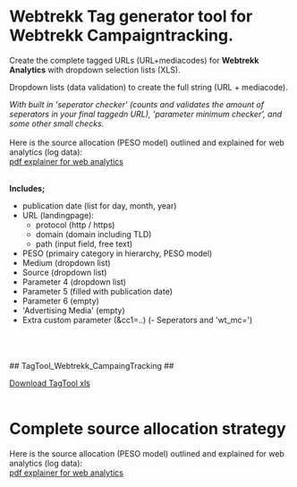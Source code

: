 
# Webtrekk Tag generator tool for Webtrekk Campaigntracking. # 
Create the complete tagged URLs (URL+mediacodes) for **Webtrekk Analytics** with dropdown selection lists (XLS).

Dropdown lists (data validation) to create the full string (URL + mediacode).

*With built in 'seperator checker' (counts and validates the amount of seperators in your final taggedn URL),
'parameter minimum checker', and some other small checks.*  
</br>
Here is the source allocation (PESO model) outlined and explained for web analytics (log data):  
[pdf explainer for web analytics](https://github.com/StevenPeutz/WebData-UX_Projects/blob/master/TagTool-URLparameters/Webtrekk_Advanced_SourceAllocation_Webtrekk_stevenpeutz.pdf)  
</br>

**Includes;**
- publication date (list for day, month, year)
- URL (landingpage):
   - protocol (http / https)
   - domain (domain including TLD)
   - path (input field, free text)
- PESO (primairy category in hierarchy, PESO model)
- Medium (dropdown list)
- Source (dropdown list)
- Parameter 4 (dropdown list)
- Parameter 5 (filled with publication date)
- Parameter 6 (empty)
- 'Advertising Media' (empty)
- Extra custom parameter (&cc1=..)
(- Seperators and 'wt_mc=')</br>
</br>
</br>
</br>
## TagTool_Webtrekk_CampaingTracking ## 

[Download TagTool xls](https://github.com/StevenPeutz/WebData-UX_Projects/blob/master/TagTool-URLparameters/TagTool_Webtrekk_V0.91.xlsx)    
</br>
    
# Complete source allocation strategy #  
 
Here is the source allocation (PESO model) outlined and explained for web analytics (log data):  
[pdf explainer for web analytics](https://github.com/StevenPeutz/WebData-UX_Projects/blob/master/TagTool-URLparameters/Webtrekk_Advanced_SourceAllocation_Webtrekk_stevenpeutz.pdf)

